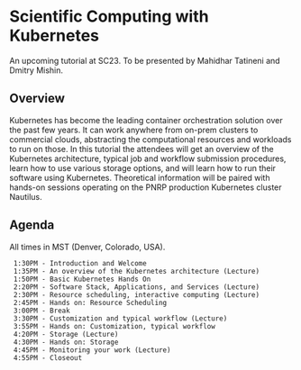 
# Scientific Computing with Kubernetes

An upcoming tutorial at SC23.
To be presented by Mahidhar Tatineni and Dmitry Mishin.

## Overview

Kubernetes has become the leading container orchestration solution over the past few years. It can work anywhere from on-prem clusters to commercial clouds, abstracting the computational resources and workloads to run on those. In this tutorial the attendees will get an overview of the Kubernetes architecture, typical job and workflow submission procedures, learn how to use various storage options, and will learn how to run their software using Kubernetes. Theoretical information will be paired with hands-on sessions operating on the PNRP production Kubernetes cluster Nautilus.

## Agenda

All times in MST (Denver, Colorado, USA).

```
 1:30PM - Introduction and Welcome
 1:35PM - An overview of the Kubernetes architecture (Lecture)
 1:50PM - Basic Kubernetes Hands On
 2:20PM - Software Stack, Applications, and Services (Lecture)
 2:30PM - Resource scheduling, interactive computing (Lecture)
 2:45PM - Hands on: Resource Scheduling
 3:00PM - Break
 3:30PM - Customization and typical workflow (Lecture)
 3:55PM - Hands on: Customization, typical workflow
 4:20PM - Storage (Lecture)
 4:30PM - Hands on: Storage 
 4:45PM - Monitoring your work (Lecture)
 4:55PM - Closeout
```
